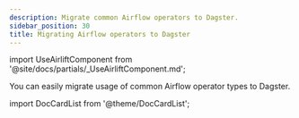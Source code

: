 ```yaml
---
description: Migrate common Airflow operators to Dagster.
sidebar_position: 30
title: Migrating Airflow operators to Dagster
---
```


import UseAirliftComponent from '@site/docs/partials/\_UseAirliftComponent.md';

<UseAirliftComponent />

You can easily migrate usage of common Airflow operator types to Dagster.

import DocCardList from '@theme/DocCardList';

<DocCardList />
